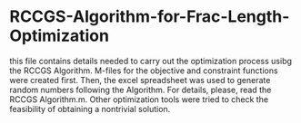# RCCGS-Algorithm-for-Frac-Length-Optimization
this file contains details needed to carry out the optimization process usibg the RCCGS Algorithm. M-files for the objective and constraint functions were created first. Then, the excel spreadsheet was used to generate random numbers following the Algorithm. For details, please, read the RCCGS Algorithm.m.
Other optimization tools were tried to check the feasibility of obtaining a nontrivial solution.

